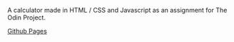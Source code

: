 A calculator made in HTML / CSS and Javascript as an assignment for The Odin Project.

[Github Pages](https://etiontdn.github.io/calculator/)
